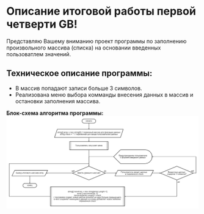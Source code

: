 # Описание итоговой работы первой четверти GB!
Представляю Вашему вниманию проект программы по заполнению произвольного массива (списка) на основании введенных пользоватлем значений. 
## Техническое описание программы:
* В массив попадают записи больше 3 символов.
* Реализована меню выбора комманды внесения данных в массив и остановки заполнения массива.

**Блок-схема алгоритма программы:**
![**Блок-схема алгоритма программы:**](schema.png)